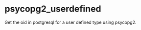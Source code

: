 psycopg2_userdefined
====================

Get the oid in postgresql for a user defined type using psycopg2.
